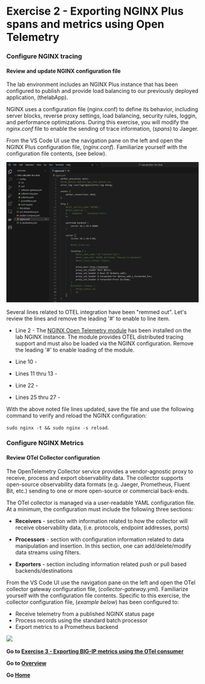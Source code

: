 Exercise 2 - Exporting NGINX Plus spans and metrics using Open Telemetry 
============================================================================

### Configure NGINX tracing 

#### Review and update NGINX configuration file

The lab environment includes an NGINX Plus instance that has been configured to publish and provide load balancing to our previously deployed application, (thelabApp).  

NGINX uses a configuration file (nginx.conf) to define its behavior, including server blocks, reverse proxy settings, load balancing, security rules, loggin, and performance optimizations.  During this exercise, you will modify the *nginx.conf* file to enable the sending of trace information, (*spans*) to Jaeger. 

From the VS Code UI use the navigation pane on the left and open the NGINX Plus configuration file, (*nginx.conf*).  Familiarize yourself with the configuration file contents, (see below).  

<img src= "../images/Picture39.png">

Several lines related to OTEL integration have been "remmed out".  Let's review the lines and remove the leading '#' to enable to line item.

- Line 2 - The [NGINX Open Telemetry module](https://docs.nginx.com/nginx/admin-guide/dynamic-modules/opentelemetry/) has been installed on the lab NGINX instance.  The module provides OTEL distributed tracing support and must also be loaded via the NGINX configuration.  Remove the leading '#' to enable loading of the module.

- Line 10 - 

- Lines 11 thru 13 - 

- Line 22 - 

- Lines 25 thru 27 - 

With the above noted file lines updated, save the file and use the following command to verify and reload the NGINX configuration:

```sudo nginx -t && sudo nginx -s reload```. 


### Configure NGINX Metrics
#### Review OTel Collector configuration

The OpenTelemetry Collector service provides a vendor-agnostic proxy to receive, process and export observability data.  The collector supports open-source observability data formats (e.g. Jaeger, Prometheus, Fluent Bit, etc.) sending to one or more open-source or commercial back-ends.

The OTel collector is managed via a user-readable YAML configuration file.  At a minimum, the configuration must include the following three sections:
- **Receivers** - section with information related to how the collector will receive observability data, (i.e. protocols, endpoint addresses, ports) 

- **Processors** - section with configuration information related to data manipulation and insertion.  In this section, one can add/delete/modify data streams using filters.

- **Exporters** - section including information related push or pull based backends/destinations

From the VS Code UI use the navigation pane on the left and open the OTel collector gateway configuration file, (*collector-gateway.yml*).  Familiarize yourself with the configuration file contents.  Specific to this exercise, the collector configuration file, (*example below*)  has been configured to:
 - Receive telemetry from a published NGINX status page
 - Process records using the standard batch processor
 - Export metrics to a Prometheus backend

<img src= "../images/Picture18.png">





**Go to [Exercise 3 - Exporting BIG-IP metrics using the OTel consumer](ex3.md)**

**Go to [Overview](overview.md)**

**Go [Home](https://github.com/f5businessdevelopment/bdOtelLab)**
